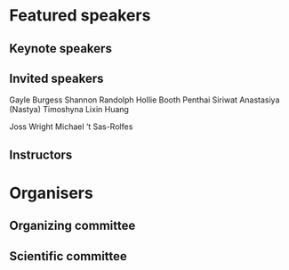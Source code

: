 # Featured speakers

## Keynote speakers


## Invited speakers

Gayle Burgess
Shannon Randolph
Hollie Booth
Penthai Siriwat
Anastasiya (Nastya) Timoshyna
Lixin Huang

Joss Wright
Michael ‘t Sas-Rolfes
## Instructors


# Organisers


## Organizing committee


## Scientific committee
